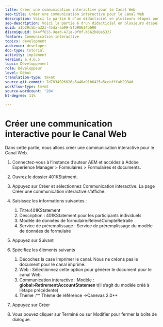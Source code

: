 ```yaml
---
title: Créer une communication interactive pour le Canal Web
seo-title: Créer une communication interactive pour le Canal Web
description: Voici la partie 6 d'un didacticiel en plusieurs étapes pour créer votre premier document de communications interactives. Dans cette partie, nous allons créer une communication interactive pour le Canal Web.
seo-description: Voici la partie 6 d'un didacticiel en plusieurs étapes pour créer votre premier document de communications interactives. Dans cette partie, nous allons créer une communication interactive pour le Canal Web.
uuid: a1b29c5b-a323-4bda-aa99-5fb98614b690
discoiquuid: b44ff855-9ead-471e-8f0f-b562b88a5337
feature: Communication interactive
topics: development
audience: developer
doc-type: tutorial
activity: implement
version: 6.4,6.5
topic: Développement
role: Développeur
level: Début
translation-type: tm+mt
source-git-commit: 7d7034026826a5a46a91b6425a5cebfffab2934d
workflow-type: tm+mt
source-wordcount: '204'
ht-degree: 11%

---
```



# Créer une communication interactive pour le Canal Web

Dans cette partie, nous allons créer une communication interactive pour le Canal Web.

1. Connectez-vous à l’instance d’auteur AEM et accédez à Adobe Experience Manager > Formulaires > Formulaires et documents.
1. Ouvrez le dossier 401KStatment.
1. Appuyez sur Créer et sélectionnez Communication interactive. La page Créer une communication interactive s’affiche.
1. Saisissez les informations suivantes :

   1. Titre:401KStatement
   1. Description : 401KStatement pour les participants individuels
   1. Modèle de données de formulaire:RelevéCompteRetraite
   1. Service de préremplissage : Service de préremplissage du modèle de données de formulaire

1. Appuyez sur Suivant
1. Spécifiez les éléments suivants

   1. Décochez la case Imprimer le canal. Nous ne créons pas le document pour le canal imprimé.
   1. Web : Sélectionnez cette option pour générer le document pour le canal Web.
   1. Communication interactive : Modèle : **global>RetirementAccountStatemen** t(Il s’agit du modèle créé à l’étape précédente)
   1. Thème :** Thème de référence ->Canevas 2.0**

1. Appuyez sur Créer
1. Vous pouvez cliquer sur Terminé ou sur Modifier pour fermer la boîte de dialogue.

